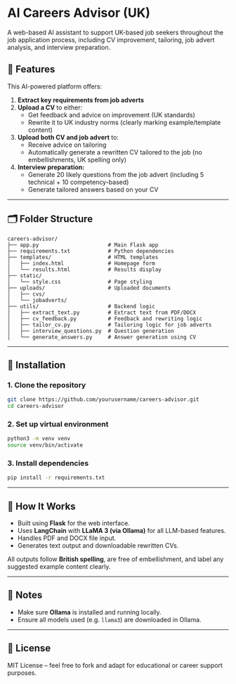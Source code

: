 
# AI Careers Advisor (UK)

A web-based AI assistant to support UK-based job seekers throughout the job application process, including CV improvement, tailoring, job advert analysis, and interview preparation.

## 🎯 Features

This AI-powered platform offers:

1. **Extract key requirements from job adverts**
2. **Upload a CV** to either:
   - Get feedback and advice on improvement (UK standards)
   - Rewrite it to UK industry norms (clearly marking example/template content)
3. **Upload both CV and job advert** to:
   - Receive advice on tailoring
   - Automatically generate a rewritten CV tailored to the job (no embellishments, UK spelling only)
4. **Interview preparation:**
   - Generate 20 likely questions from the job advert (including 5 technical + 10 competency-based)
   - Generate tailored answers based on your CV

---

## 🗂️ Folder Structure

```
careers-advisor/
├── app.py                      # Main Flask app
├── requirements.txt            # Python dependencies
├── templates/                  # HTML templates
│   ├── index.html              # Homepage form
│   └── results.html            # Results display
├── static/
│   └── style.css               # Page styling
├── uploads/                    # Uploaded documents
│   ├── cvs/
│   └── jobadverts/
├── utils/                      # Backend logic
│   ├── extract_text.py         # Extract text from PDF/DOCX
│   ├── cv_feedback.py          # Feedback and rewriting logic
│   ├── tailor_cv.py            # Tailoring logic for job adverts
│   ├── interview_questions.py  # Question generation
│   └── generate_answers.py     # Answer generation using CV
```

---

## 🚀 Installation

### 1. Clone the repository

```bash
git clone https://github.com/yourusername/careers-advisor.git
cd careers-advisor
```

### 2. Set up virtual environment

```bash
python3 -m venv venv
source venv/bin/activate
```

### 3. Install dependencies

```bash
pip install -r requirements.txt
```

---

## 🧠 How It Works

- Built using **Flask** for the web interface.
- Uses **LangChain** with **LLaMA 3 (via Ollama)** for all LLM-based features.
- Handles PDF and DOCX file input.
- Generates text output and downloadable rewritten CVs.

All outputs follow **British spelling**, are free of embellishment, and label any suggested example content clearly.

---

## 🔐 Notes

- Make sure **Ollama** is installed and running locally.
- Ensure all models used (e.g. `llama3`) are downloaded in Ollama.

---

## 📄 License

MIT License – feel free to fork and adapt for educational or career support purposes.
